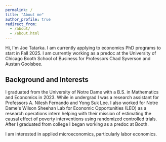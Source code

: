 ```yaml
---
permalink: /
title: "About me"
author_profile: true
redirect_from: 
  - /about/
  - /about.html
---
```


Hi, I'm Joe Tatarka. I am currently applying to economics PhD programs to start in Fall 2025. I am currently working as a predoc at the University of Chicago Booth School of Business for Professors Chad Syverson and Austan Goolsbee.


## Background and Interests
I graduated from the University of Notre Dame with a B.S. in Mathematics and Economics in 2023. While in undergrad I was a research assistant for Professors A. Nilesh Fernando and Yong Suk Lee. I also worked for Notre Dame's Wilson Sheehan Lab for Economic Opportunities (LEO) as a research operations intern helping with their mission of estimating the causal effect of poverty interventions using randomized controlled trials. After I graduated from college I began working as a predoc at Booth.

I am interested in applied microeconomics, particularly labor economics.



